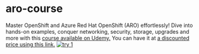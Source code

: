 # aro-course
Master OpenShift and Azure Red Hat OpenShift (ARO) effortlessly! Dive into hands-on examples, conquer networking, security, storage, upgrades and more with this [course available on Udemy.](https://www.udemy.com/course/openshift-and-azure-red-hat-openshift-aro-made-easy/?referralCode=FBA1C7EBFE9A3DB50428) You can have it at [a discounted price using this link.](https://www.udemy.com/course/openshift-and-azure-red-hat-openshift-aro-made-easy/?referralCode=FBA1C7EBFE9A3DB50428)
[![try 1](https://github.com/AndreiBarbu95/aro-course/assets/117741767/ead2bedf-1722-42e5-a850-353ee06954ec)]([[https://www.udemy.com/course/openshift-and-azure-red-hat-openshift-aro-made-easy/?referralCode=FBA1C7EBFE9A3DB50428](https://go.courscape.com/aro-discount)](https://go.courscape.com/aro-discount)https://go.courscape.com/aro-discount)

